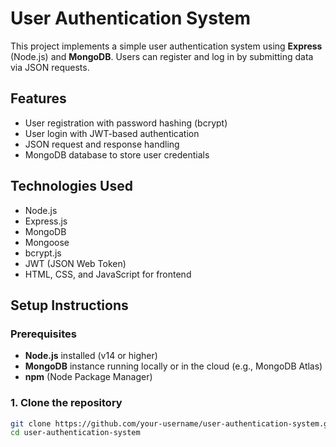 # User Authentication System

This project implements a simple user authentication system using **Express** (Node.js) and **MongoDB**. Users can register and log in by submitting data via JSON requests.

## Features
- User registration with password hashing (bcrypt)
- User login with JWT-based authentication
- JSON request and response handling
- MongoDB database to store user credentials

## Technologies Used
- Node.js
- Express.js
- MongoDB
- Mongoose
- bcrypt.js
- JWT (JSON Web Token)
- HTML, CSS, and JavaScript for frontend

## Setup Instructions

### Prerequisites

- **Node.js** installed (v14 or higher)
- **MongoDB** instance running locally or in the cloud (e.g., MongoDB Atlas)
- **npm** (Node Package Manager)

### 1. Clone the repository

```bash
git clone https://github.com/your-username/user-authentication-system.git
cd user-authentication-system
